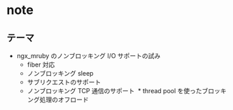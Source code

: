 # note

## テーマ

* ngx_mruby のノンブロッキング I/O サポートの試み
  *  fiber 対応
  *  ノンブロッキング sleep
  *  サブリクエストのサポート
  *  ノンブロッキング TCP 通信のサポート
  *  thread pool を使ったブロッキング処理のオフロード
